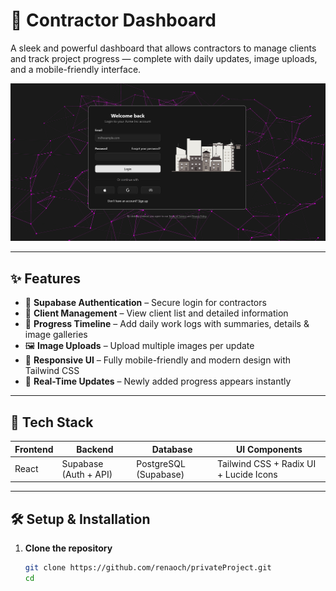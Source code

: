 # 🧱 Contractor Dashboard

A sleek and powerful dashboard that allows contractors to manage clients and track project progress — complete with daily updates, image uploads, and a mobile-friendly interface.

![Dashboard Screenshot](./public/image1.png) <!-- Replace with your actual screenshot path -->

---

## ✨ Features

- 🔐 **Supabase Authentication** – Secure login for contractors
- 👥 **Client Management** – View client list and detailed information
- 📆 **Progress Timeline** – Add daily work logs with summaries, details & image galleries
- 🖼️ **Image Uploads** – Upload multiple images per update
- 📱 **Responsive UI** – Fully mobile-friendly and modern design with Tailwind CSS
- 🔁 **Real-Time Updates** – Newly added progress appears instantly

---

## 🚀 Tech Stack

| Frontend        | Backend         | Database        | UI Components    |
|-----------------|------------------|------------------|------------------|
| React    | Supabase (Auth + API) | PostgreSQL (Supabase) | Tailwind CSS + Radix UI + Lucide Icons |

---

## 🛠️ Setup & Installation

1. **Clone the repository**
   ```bash
   git clone https://github.com/renaoch/privateProject.git
   cd 
